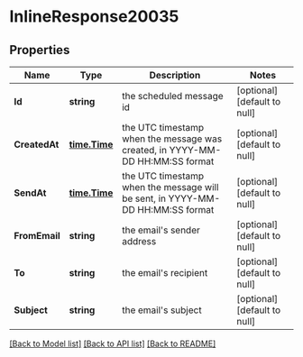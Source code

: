 # InlineResponse20035

## Properties
Name | Type | Description | Notes
------------ | ------------- | ------------- | -------------
**Id** | **string** | the scheduled message id | [optional] [default to null]
**CreatedAt** | [**time.Time**](time.Time.md) | the UTC timestamp when the message was created, in YYYY-MM-DD HH:MM:SS format | [optional] [default to null]
**SendAt** | [**time.Time**](time.Time.md) | the UTC timestamp when the message will be sent, in YYYY-MM-DD HH:MM:SS format | [optional] [default to null]
**FromEmail** | **string** | the email&#39;s sender address | [optional] [default to null]
**To** | **string** | the email&#39;s recipient | [optional] [default to null]
**Subject** | **string** | the email&#39;s subject | [optional] [default to null]

[[Back to Model list]](../README.md#documentation-for-models) [[Back to API list]](../README.md#documentation-for-api-endpoints) [[Back to README]](../README.md)


